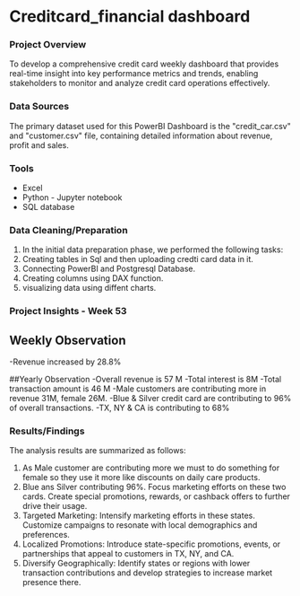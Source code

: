 # Creditcard_financial dashboard

### Project Overview
To develop a comprehensive credit card weekly dashboard that provides real-time insight into key performance metrics and trends, enabling stakeholders to monitor and analyze credit card operations effectively.

### Data Sources
The primary dataset used for this  PowerBI Dashboard is the "credit_car.csv"  and  "customer.csv" file, containing detailed information about revenue, profit and sales.

### Tools
- Excel
- Python - Jupyter notebook
- SQL database

 ### Data Cleaning/Preparation
1. In the initial data preparation phase, we performed the following tasks:
2. Creating tables in Sql and then uploading credti card data in it.
3. Connecting PowerBI and Postgresql Database.
4. Creating columns using DAX function.
5. visualizing data using diffent charts.

### Project Insights - Week 53

## Weekly Observation
-Revenue increased by 28.8%

##Yearly Observation
-Overall revenue is 57 M
-Total interest is 8M
-Total transaction amount is 46 M
-Male customers are contributing more in revenue 31M, female 26M.
-Blue & Silver credit card are contributing to 96% of overall transactions.
-TX, NY & CA is contributing to 68%


### Results/Findings
  The analysis results are summarized as follows:
  1. As Male customer are contributing more we must to do something for female so they use it more like discounts on daily care products.
  2. Blue ans Silver contributing 96%. Focus marketing efforts on these two cards. Create special promotions, rewards, or cashback offers to further drive their usage.
  3. Targeted Marketing: Intensify marketing efforts in these states. Customize campaigns to resonate with local demographics and preferences.
  4. Localized Promotions: Introduce state-specific promotions, events, or partnerships that appeal to customers in TX, NY, and CA.
  5. Diversify Geographically: Identify states or regions with lower transaction contributions and develop strategies to increase market presence there.
 
